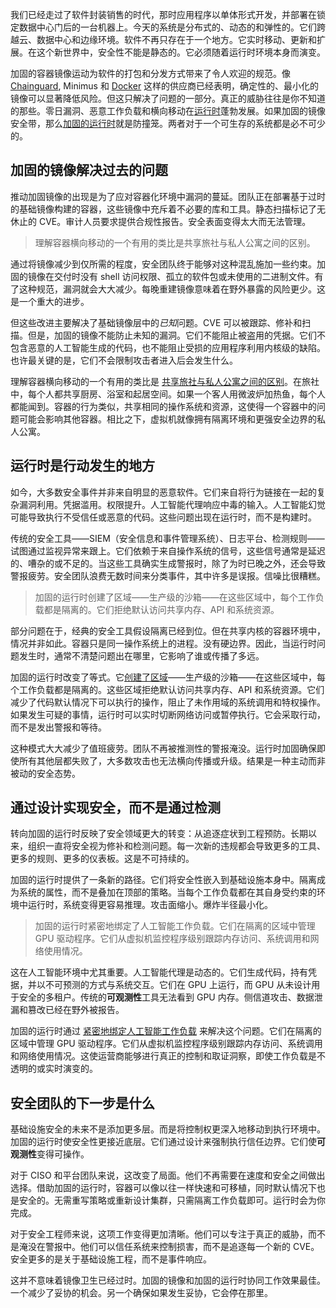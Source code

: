 我们已经走过了软件封装销售的时代，那时应用程序以单体形式开发，并部署在锁定数据中心门后的一台机器上。今天的系统是分布式的、动态的和弹性的。它们跨越云、数据中心和边缘环境。软件不再只存在于一个地方。它实时移动、更新和扩展。在这个新世界中，安全性不能是静态的。它必须随着运行时环境本身而演变。

加固的容器镜像运动为软件的打包和分发方式带来了令人欢迎的规范。像 [Chainguard](https://www.chainguard.dev/?utm_content=inline+mention), Minimus 和 [Docker](https://thenewstack.io/docker-launches-hardened-images-intensifying-secure-container-market/) 这样的供应商已经表明，确定性的、最小化的镜像可以显著降低风险。但这只解决了问题的一部分。真正的威胁往往是你不知道的那些。零日漏洞、恶意工作负载和横向移动在[运行时](https://thenewstack.io/container-security-and-the-importance-of-secure-runtimes/)蓬勃发展。如果加固的镜像安全带，那么[加固的运行时](https://thenewstack.io/how-runtime-hardening-enforces-ai-cloud-native-security/)就是防撞笼。两者对于一个可生存的系统都是必不可少的。

## **加固的镜像解决过去的问题**

推动加固镜像的出现是为了应对容器化环境中漏洞的蔓延。团队正在部署基于过时的基础镜像构建的容器，这些镜像中充斥着不必要的库和工具。静态扫描标记了无休止的 CVE。审计人员要求提供合规性报告。安全表面变得太大而无法管理。

> 理解容器横向移动的一个有用的类比是共享旅社与私人公寓之间的区别。

通过将镜像减少到仅所需的程度，安全团队终于能够对这种混乱施加一些约束。加固的镜像在交付时没有 shell 访问权限、孤立的软件包或未使用的二进制文件。有了这种规范，漏洞就会大大减少。每晚重建镜像意味着在野外暴露的风险更少。这是一个重大的进步。

但这些改进主要解决了基础镜像层中的*已知*问题。CVE 可以被跟踪、修补和扫描。但是，加固的镜像不能防止未知的漏洞。它们不能阻止被盗用的凭据。它们不包含恶意的人工智能生成的代码，也不能阻止受损的应用程序利用内核级的缺陷。也许最关键的是，它们不会限制攻击者进入后会发生什么。

理解容器横向移动的一个有用的类比是 [共享旅社与私人公寓之间的区别](https://medium.com/illumination/how-i-finally-understood-virtual-machines-vs-containers-like-apartment-rentals-e6fa6b21e24c)。在旅社中，每个人都共享厨房、浴室和起居空间。如果一个客人用微波炉加热鱼，每个人都能闻到。容器的行为类似，共享相同的操作系统和资源，这使得一个容器中的问题可能会影响其他容器。相比之下，虚拟机就像拥有隔离环境和更强安全边界的私人公寓。

## **运行时是行动发生的地方**

如今，大多数安全事件并非来自明显的恶意软件。它们来自将行为链接在一起的复杂漏洞利用。凭据滥用。权限提升。人工智能代理响应中毒的输入。人工智能幻觉可能导致执行不受信任或恶意的代码。这些问题出现在运行时，而不是构建时。

传统的安全工具——SIEM（安全信息和事件管理系统）、日志平台、检测规则——试图通过监视异常来跟上。它们依赖于来自操作系统的信号，这些信号通常是延迟的、嘈杂的或不足的。当这些工具确实生成警报时，除了为时已晚之外，还会导致警报疲劳。安全团队浪费无数时间来分类事件，其中许多是误报。信噪比很糟糕。

> 加固的运行时创建了区域——生产级的沙箱——在这些区域中，每个工作负载都是隔离的。它们拒绝默认访问共享内存、API 和系统资源。

部分问题在于，经典的安全工具假设隔离已经到位。但在共享内核的容器环境中，情况并非如此。容器只是同一操作系统上的进程。没有硬边界。因此，当运行时问题发生时，通常不清楚问题出在哪里，它影响了谁或传播了多远。

加固的运行时改变了等式。它[创建了区域](https://docs.edera.dev/reference/terminology/zone/)——生产级的沙箱——在这些区域中，每个工作负载都是隔离的。这些区域拒绝默认访问共享内存、API 和系统资源。它们减少了代码默认情况下可以执行的操作，阻止了未作用域的系统调用和特权操作。如果发生可疑的事情，运行时可以实时切断网络访问或暂停执行。它会采取行动，而不是发出警报和等待。

这种模式大大减少了值班疲劳。团队不再被推测性的警报淹没。运行时加固确保即使所有其他层都失败了，大多数攻击也无法横向传播或升级。结果是一种主动而非被动的安全态势。

## 通过设计实现安全，而不是通过检测

转向加固的运行时反映了安全领域更大的转变：从追逐症状到工程预防。长期以来，组织一直将安全视为修补和检测问题。每一次新的违规都会导致更多的工具、更多的规则、更多的仪表板。这是不可持续的。

加固的运行时提供了一条新的路径。它们将安全性嵌入到基础设施本身中。隔离成为系统的属性，而不是叠加在顶部的策略。当每个工作负载都在其自身受约束的环境中运行时，系统变得更容易推理。攻击面缩小。爆炸半径最小化。

> 加固的运行时紧密地绑定了人工智能工作负载。它们在隔离的区域中管理 GPU 驱动程序。它们从虚拟机监控程序级别跟踪内存访问、系统调用和网络使用情况。

这在人工智能环境中尤其重要。人工智能代理是动态的。它们生成代码，持有凭据，并以不可预测的方式与系统交互。它们在 GPU 上运行，而 GPU 从未设计用于安全的多租户。传统的**可观测性**工具无法看到 GPU 内存。侧信道攻击、数据泄漏和篡改已经在野外被报告。

加固的运行时通过 [紧密地绑定人工智能工作负载](https://thenewstack.io/ai-clouds-are-flying-blind-the-illusion-of-runtime-protection/) 来解决这个问题。它们在隔离的区域中管理 GPU 驱动程序。它们从虚拟机监控程序级别跟踪内存访问、系统调用和网络使用情况。这使运营商能够进行真正的控制和取证洞察，即使工作负载是不透明的或实时演变的。

## **安全团队的下一步是什么**

基础设施安全的未来不是添加更多层。而是将控制权更深入地移动到执行环境中。加固的运行时使安全性更接近底层。它们通过设计来强制执行信任边界。它们使**可观测性**变得可操作。

对于 CISO 和平台团队来说，这改变了局面。他们不再需要在速度和安全之间做出选择。借助加固的运行时，容器可以像以往一样快速和可移植，同时默认情况下也是安全的。无需重写策略或重新设计集群，只需隔离工作负载即可。运行时会为你完成。

对于安全工程师来说，这项工作变得更加清晰。他们可以专注于真正的威胁，而不是淹没在警报中。他们可以信任系统来控制损害，而不是追逐每一个新的 CVE。安全更多的是关于基础设施工程，而不是事件响应。

这并不意味着镜像卫生已经过时。加固的镜像和加固的运行时协同工作效果最佳。一个减少了妥协的机会。另一个确保如果发生妥协，它会停在那里。